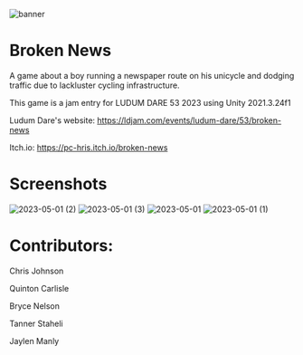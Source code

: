 ![banner](https://user-images.githubusercontent.com/32988106/236602479-e0610f50-6706-41d6-bdff-aa68a6ee7903.png)
# Broken News
A game about a boy running a newspaper route on his unicycle and dodging traffic due to lackluster cycling infrastructure.

 This game is a jam entry for LUDUM DARE 53 2023 using Unity 2021.3.24f1
 
 Ludum Dare's website:
 https://ldjam.com/events/ludum-dare/53/broken-news
 
 Itch.io:
 https://pc-hris.itch.io/broken-news
 
# Screenshots
![2023-05-01 (2)](https://user-images.githubusercontent.com/32988106/236602526-8810edf9-3db0-4c92-a433-9b7eb483bbc1.png)
![2023-05-01 (3)](https://user-images.githubusercontent.com/32988106/236602531-74a1f107-1a87-4716-a044-75907ab8e8d4.png)
![2023-05-01](https://user-images.githubusercontent.com/32988106/236602536-c0ad1623-9f65-4ed5-8ab8-f3a73ff428c9.png)
![2023-05-01 (1)](https://user-images.githubusercontent.com/32988106/236602540-4552a6c8-7af9-4070-a8c9-7e0e21eb75ca.png)
 
# Contributors:
 Chris Johnson
 
 Quinton Carlisle
 
 Bryce Nelson
 
 Tanner Staheli
 
 Jaylen Manly

